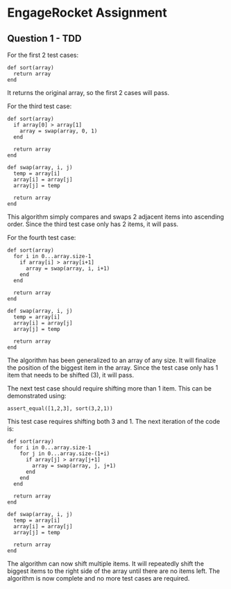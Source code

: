 # EngageRocket Assignment

## Question 1 - TDD

For the first 2 test cases: 

```
def sort(array)
  return array
end
```

It returns the original array, so the first 2 cases will pass.

For the third test case:

```
def sort(array)
  if array[0] > array[1]
    array = swap(array, 0, 1)
  end

  return array
end

def swap(array, i, j)
  temp = array[i]
  array[i] = array[j]
  array[j] = temp

  return array
end
```

This algorithm simply compares and swaps 2 adjacent items into ascending order. Since the third test case only has 2 items, it will pass.

For the fourth test case:

```
def sort(array)
  for i in 0...array.size-1
    if array[i] > array[i+1]
      array = swap(array, i, i+1)
    end
  end

  return array
end

def swap(array, i, j)
  temp = array[i]
  array[i] = array[j]
  array[j] = temp

  return array
end
```

The algorithm has been generalized to an array of any size. It will finalize the position of the biggest item in the array. Since the test case only has 1 item that needs to be shifted (3), it will pass.

The next test case should require shifting more than 1 item. This can be demonstrated using:

```
assert_equal([1,2,3], sort(3,2,1))
```

This test case requires shifting both 3 and 1. The next iteration of the code is:

```
def sort(array)
  for i in 0...array.size-1
    for j in 0...array.size-(1+i)
      if array[j] > array[j+1]
        array = swap(array, j, j+1)
      end
    end
  end

  return array
end

def swap(array, i, j)
  temp = array[i]
  array[i] = array[j]
  array[j] = temp

  return array
end
```

The algorithm can now shift multiple items. It will repeatedly shift the biggest items to the right side of the array until there are no items left. The algorithm is now complete and no more test cases are required.
